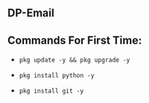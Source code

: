 ## DP-Email
## Commands For First Time:

* `pkg update -y && pkg upgrade -y`

* `pkg install python -y`

* `pkg install git -y`
